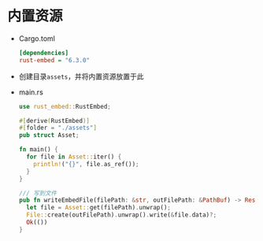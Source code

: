# 内置资源

- Cargo.toml

  ```ini
  [dependencies]
  rust-embed = "6.3.0"
  ```
- 创建目录`assets`，并将内置资源放置于此
- main.rs

  ```rust
  use rust_embed::RustEmbed;

  #[derive(RustEmbed)]
  #[folder = "./assets"]
  pub struct Asset;

  fn main() {
    for file in Asset::iter() {
      println!("{}", file.as_ref());
    }
  }

  /// 写到文件
  pub fn writeEmbedFile(filePath: &str, outFilePath: &PathBuf) -> Result<(), Box<dyn Error>> {
    let file = Asset::get(filePath).unwrap();
    File::create(outFilePath).unwrap().write(&file.data)?;
    Ok(())
  }
  ```
